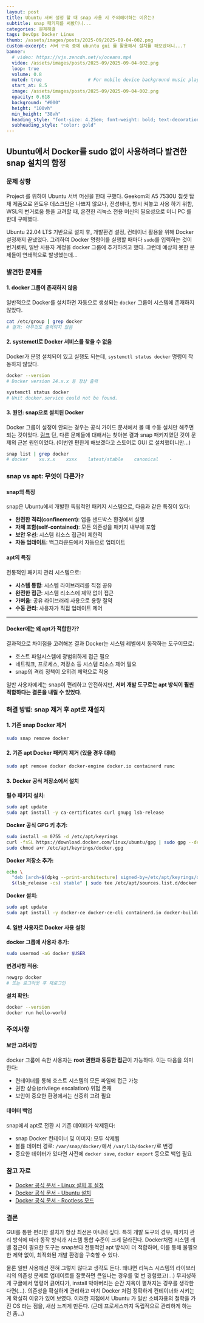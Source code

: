 ```yaml
---
layout: post 
title: Ubuntu 서버 설정 할 때 snap 사용 시 주의해야하는 이유는?
subtitle: snap 패키지를 써봤더니...
categories: 문제해결
tags: DevOps Docker Linux
thumb: /assets/images/posts/2025-09/2025-09-04-002.png
custom-excerpt: 서버 구축 중에 ubuntu gui 를 활용해서 설치를 해보았더니...? 
banner:
  # video: https://vjs.zencdn.net/v/oceans.mp4
  video: /assets/images/posts/2025-09/2025-09-04-002.png
  loop: true
  volume: 0.8
  muted: true                 # For mobile device background music play 
  start_at: 8.5
  image: /assets/images/posts/2025-09/2025-09-04-002.png
  opacity: 0.618
  background: "#000"
  height: "100vh"
  min_height: "38vh"
  heading_style: "font-size: 4.25em; font-weight: bold; text-decoration: underline"
  subheading_style: "color: gold"
---
```


## Ubuntu에서 Docker를 sudo 없이 사용하려다 발견한 snap 설치의 함정

### 문제 상황

Project 를 위하여 Ubuntu 서버 머신을 한대 구했다. Geekom의 A5 7530U 칩셋 탑재 제품으로 윈도우 데스크탑은 나쁘지 않으나, 전성비나, 항시 켜놓고 사용 하기 위함, WSL의 번거로움 등을 고려할 때, 온전한 리눅스 전용 머신의 필요성으로 미니 PC 를 한대 구매했다. 

Ubuntu 22.04 LTS 기반으로 설치 후, 개발환경 설정, 컨테이너 활용을 위해 Docker 설정까지 끝냈었다. 그리하여 Docker 명령어를 실행할 때마다 `sudo`를 입력하는 것이 번거로워, 일반 사용자 계정을 docker 그룹에 추가하려고 했다. 그런데 예상치 못한 문제들이 연쇄적으로 발생했는데...

### 발견한 문제들

#### 1. docker 그룹이 존재하지 않음

일반적으로 Docker를 설치하면 자동으로 생성되는 `docker` 그룹이 시스템에 존재하지 않았다.

```bash
cat /etc/group | grep docker
# 결과: 아무것도 출력되지 않음
```

#### 2. systemctl로 Docker 서비스를 찾을 수 없음

Docker가 분명 설치되어 있고 실행도 되는데, `systemctl status docker` 명령이 작동하지 않았다.

```bash
docker --version
# Docker version 24.x.x 등 정상 출력

systemctl status docker
# Unit docker.service could not be found.
```

#### 3. 원인: snap으로 설치된 Docker

Docker 그룹이 설정이 안되는 경우는 공식 가이드 문서에서 볼 때 수동 설치만 해주면 되는 것이었다. [링크](https://docs.docker.com/engine/install/linux-postinstall/)
단, 다른 문제들에 대해서는 찾아본 결과 snap 패키지였던 것이 문제의 근본 원인이었다. (이번엔 편한게 해보겠다고 스토어로 GUI 로 설치했더니만...)

```bash
snap list | grep docker
# docker    xx.x.x    xxxx    latest/stable    canonical    -
```

### snap vs apt: 무엇이 다른가?

#### snap의 특징

snap은 Ubuntu에서 개발한 독립적인 패키지 시스템으로, 다음과 같은 특징이 있다:

- **완전한 격리(confinement)**: 앱을 샌드박스 환경에서 실행
- **자체 포함(self-contained)**: 모든 의존성을 패키지 내부에 포함
- **보안 우선**: 시스템 리소스 접근이 제한적
- **자동 업데이트**: 백그라운드에서 자동으로 업데이트

#### apt의 특징

전통적인 패키지 관리 시스템으로:

- **시스템 통합**: 시스템 라이브러리를 직접 공유
- **완전한 접근**: 시스템 리소스에 제약 없이 접근
- **가벼움**: 공유 라이브러리 사용으로 용량 절약
- **수동 관리**: 사용자가 직접 업데이트 제어

---
#### Docker에는 왜 apt가 적합한가?

결과적으로 차이점을 고려해본 결과  Docker는 시스템 레벨에서 동작하는 도구이므로:

- 호스트 파일시스템에 광범위하게 접근 필요
- 네트워크, 프로세스, 저장소 등 시스템 리소스 제어 필요
- snap의 격리 정책이 오히려 제약으로 작용

일반 사용자에게는 snap이 편리하고 안전하지만, **서버 개발 도구로는 apt 방식이 훨씬 적합하다는 결론을 내릴 수 있었다**.

### 해결 방법: snap 제거 후 apt로 재설치

#### 1. 기존 snap Docker 제거

```bash
sudo snap remove docker
```

#### 2. 기존 apt Docker 패키지 제거 (있을 경우 대비)

```bash
sudo apt remove docker docker-engine docker.io containerd runc
```

#### 3. Docker 공식 저장소에서 설치

**필수 패키지 설치:**

```bash
sudo apt update
sudo apt install -y ca-certificates curl gnupg lsb-release
```

**Docker 공식 GPG 키 추가:**

```bash
sudo install -m 0755 -d /etc/apt/keyrings
curl -fsSL https://download.docker.com/linux/ubuntu/gpg | sudo gpg --dearmor -o /etc/apt/keyrings/docker.gpg
sudo chmod a+r /etc/apt/keyrings/docker.gpg
```

**Docker 저장소 추가:**

```bash
echo \
  "deb [arch=$(dpkg --print-architecture) signed-by=/etc/apt/keyrings/docker.gpg] https://download.docker.com/linux/ubuntu \
  $(lsb_release -cs) stable" | sudo tee /etc/apt/sources.list.d/docker.list > /dev/null
```

**Docker 설치:**

```bash
sudo apt update
sudo apt install -y docker-ce docker-ce-cli containerd.io docker-buildx-plugin docker-compose-plugin
```

#### 4. 일반 사용자로 Docker 사용 설정

**docker 그룹에 사용자 추가:**

```bash
sudo usermod -aG docker $USER
```

**변경사항 적용:**

```bash
newgrp docker
# 또는 로그아웃 후 재로그인
```

**설치 확인:**

```bash
docker --version
docker run hello-world
```

### 주의사항

#### 보안 고려사항

docker 그룹에 속한 사용자는 **root 권한과 동등한 접근**이 가능하다. 이는 다음을 의미한다:

- 컨테이너를 통해 호스트 시스템의 모든 파일에 접근 가능
- 권한 상승(privilege escalation) 위험 존재
- 보안이 중요한 환경에서는 신중히 고려 필요

#### 데이터 백업

snap에서 apt로 전환 시 기존 데이터가 삭제된다:

- snap Docker 컨테이너 및 이미지: 모두 삭제됨
- 볼륨 데이터 경로: `/var/snap/docker/`에서 `/var/lib/docker/`로 변경
- 중요한 데이터가 있다면 사전에 `docker save`, `docker export` 등으로 백업 필요

### 참고 자료

- [Docker 공식 문서 - Linux 설치 후 설정](https://docs.docker.com/engine/install/linux-postinstall/)
- [Docker 공식 문서 - Ubuntu 설치](https://docs.docker.com/engine/install/ubuntu/)
- [Docker 공식 문서 - Rootless 모드](https://docs.docker.com/engine/security/rootless/)

### 결론

GUI를 통한 편리한 설치가 항상 최선은 아니네 싶다. 특히 개발 도구의 경우, 패키지 관리 방식에 따라 동작 방식과 시스템 통합 수준이 크게 달라진다. Docker처럼 시스템 레벨 접근이 필요한 도구는 snap보다 전통적인 apt 방식이 더 적합하며, 이를 통해 불필요한 제약 없이, 최적화된 개발 환경을 구축할 수 있다. 

물론 일반 사용에선 전혀 그렇지 않다고 생각도 든다. 왜냐면 리눅스 시스템의 라이브러리의 의존성 문제로 업데이트를 잘못하면 큰일나는 경우를 몇 번 경험했고(...) 무지성하게 구글에서 명령어 긁어다가, install 박아버리는 순간 지옥이 펼쳐지는 경우를 생각한다면(...). 의존성을 확실하게 관리하고 마치 Docker 처럼 정확하게 컨테이너화 시키는게 확실히 이유가 있어 보였다. 이러한 지점에서 Ubuntu 가 일반 소비자용의 철학을 가진 OS 라는 점을, 새삼 느끼게 만든다. (근데 프로세스까지 독립적으로 관리하게 하는 건 좀...)